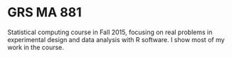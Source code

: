 # GRS MA 881
Statistical computing course in Fall 2015, focusing on real problems in experimental design and data analysis with R software.
I show most of my work in the course.
